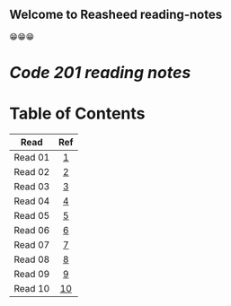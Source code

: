 ## Welcome to Reasheed reading-notes

😁😁😁

# ***Code 201 reading notes***

# Table of Contents


|   Read   |        Ref         |
|:--------:|:------------------:|
|  Read 01 |  [1](class-01.md)  |
|  Read 02 |  [2](class-02.md)  |
|  Read 03 |  [3](class-03.md)  |
|  Read 04 |  [4](class-04.md)  |
|  Read 05 |  [5](class-05.md)  |
|  Read 06 |  [6](class-06.md)  |
|  Read 07 |  [7](class-07.md)  |
|  Read 08 |  [8](class-08.md)  |
|  Read 09 |  [9](class-09.md)  |
|  Read 10 |  [10](class-10.md) |
